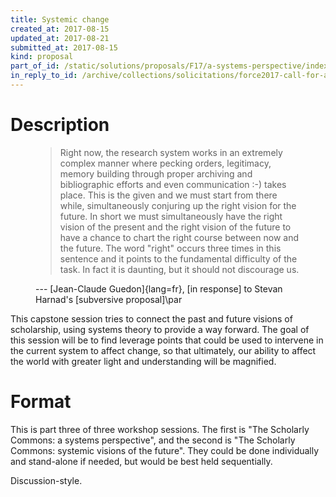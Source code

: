 ```yaml
---
title: Systemic change
created_at: 2017-08-15
updated_at: 2017-08-21
submitted_at: 2017-08-15
kind: proposal
part_of_id: /static/solutions/proposals/F17/a-systems-perspective/index.*
in_reply_to_id: /archive/collections/solicitations/force2017-call-for-abstracts.warc.gz
---
```


# Description

<figure class="bq grab">

> Right now, the research system works in an extremely complex manner where
> pecking orders, legitimacy, memory building through proper archiving and
> bibliographic efforts and even communication :-) takes place. This is the
> given and we must start from there while, simultaneously conjuring up the
> right vision for the future. In short we must simultaneously have the right
> vision of the present and the right vision of the future to have a chance to
> chart the right course between now and the future. The word "right" occurs
> three times in this sentence and it points to the fundamental difficulty of
> the task. In fact it is daunting, but it should not discourage us.

<figcaption>--- [Jean-Claude Guedon]{lang=fr}, [in response] to Stevan Harnad's [subversive proposal]\par</figcaption>
</figure>

This capstone session tries to connect the past and future visions of
scholarship, using systems theory to provide a way forward. The goal of this
session will be to find leverage points that could be used to intervene in the
current system to affect change, so that ultimately, our ability to affect the
world with greater light and understanding will be magnified.

# Format

This is part three of three workshop sessions. The first is "The Scholarly
Commons: a systems perspective", and the second is "The Scholarly Commons:
systemic visions of the future". They could be done individually and
stand-alone if needed, but would be best held sequentially.

Discussion-style.

[in response]: https://groups.google.com/d/msg/bit.listserv.vpiej-l/BoKENhK0_00/dTJSjKmzObYJ
[subversive proposal]: https://groups.google.com/forum/?hl=en#!topic/bit.listserv.vpiej-l/BoKENhK0_00
